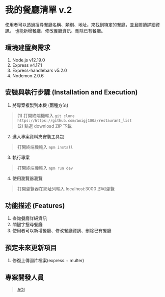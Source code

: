 # 我的餐廳清單 v.2
使用者可以透過搜尋餐廳名稱、類別、地址，來找到特定的餐廳，並且閱讀詳細資訊。
也能新增餐廳、修改餐廳資訊、刪除已有餐廳。

## 環境建置與需求
1. Node.js v12.19.0
2. Express v4.17.1
3. Express-handlebars v5.2.0
4. Nodemon 2.0.6

## 安裝與執行步驟 (Installation and Execution)
1. 將專案複製到本機 (兩種方法)
> (1) 打開終端機輸入 
`git clone https://https://github.com/aoigj100a/restaurant_list`</br>
(2) 點選 download ZIP 下載

2. 進入專案資料夾安裝工具包
> 打開終端機輸入
`npm install`


3. 執行專案
> 打開終端機輸入 
`npm run dev`


4. 使用瀏覽器瀏覽
> 打開瀏覽器在網址列輸入 localhost:3000 即可瀏覽


## 功能描述 (Features)
1. 查詢餐廳詳細資訊
2. 關鍵字搜尋餐廳
3. 使用者可以新增餐廳、修改餐廳資訊、刪除已有餐廳

## 預定未來更新項目
1. 修復上傳圖片檔案(express + multer)

## 專案開發人員

> [AOI](https://github.com/aoigj100a)